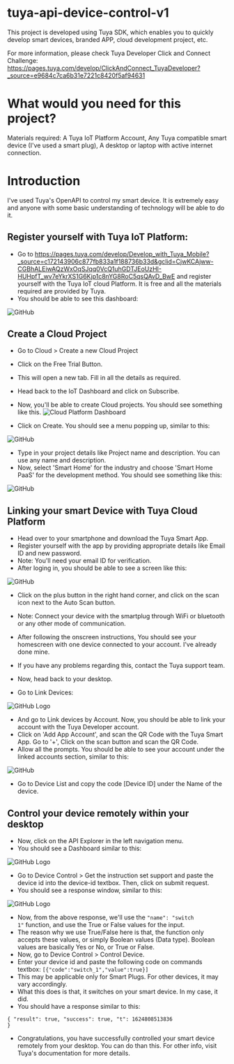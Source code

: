 # tuya-api-device-control-v1

This project is developed using Tuya SDK, which enables you to quickly  develop smart devices, branded APP, cloud development project, etc.

For more information, please check Tuya Developer Click and Connect      Challenge: https://pages.tuya.com/develop/ClickAndConnect_TuyaDeveloper?_source=e9684c7ca6b31e7221c8420f5af94631
# What would you need for this project?
Materials required: A Tuya IoT Platform Account, Any Tuya compatible smart device (I've used a smart plug), A desktop or laptop with active internet connection.
# Introduction
I've used Tuya's OpenAPI to control my smart device. It is extremely easy and anyone with some basic understanding of technology will be able to do it.
##  Register yourself with Tuya IoT Platform:
* Go to https://pages.tuya.com/develop/Develop_with_Tuya_Mobile?_source=c172143906c877fb833a1f188736b33d&gclid=CjwKCAjww-CGBhALEiwAQzWxOqSJqq0VcQ1uhGDTJEoUzHI-HUHpfT_wv7eYkrXS1G6Kjp1c8nYG8RoC5qsQAvD_BwE and register yourself with the Tuya IoT cloud Platform. It is free and all the materials required are provided by Tuya.
* You should be able to see this dashboard:

![GitHub](/Tuya-img1.png)

## Create a Cloud Project
* Go to Cloud > Create a new Cloud Project
* Click on the Free Trial Button.
* This will open a new tab. Fill in all the details as required.
* Head back to the IoT Dashboard and click on Subscribe.
* Now, you'll be able to create Cloud projects. You should see something like this.
![Cloud Platform Dashboard](/Tuya-img2.png)

* Click on Create. You should see a menu popping up, similar to this:

![GitHub](/Screenshot.png)

* Type in your project details like Project name and description. You can use any name and description.
* Now, select 'Smart Home' for the industry and choose 'Smart Home PaaS' for the development method. You should see something like this:

![GitHub](/Tuya-img4.png)

## Linking your smart Device with Tuya Cloud Platform
* Head over to your smartphone and download the Tuya Smart App.
* Register yourself with the app by providing appropriate details like Email ID and new password.
* Note: You'll need your email ID for verification.
* After loging in, you should be able to see a screen like this:

![GitHub](/Tuya-img5.png)

* Click on the plus button in the right hand corner, and click on the scan icon next to the Auto Scan button.
* Note: Connect your device with the smartplug through WiFi or bluetooth or any other mode of communication.
* After following the onscreen instructions, You should see your homescreen with one device connected to your account. I've already done mine.

* If you have any problems regarding this, contact the Tuya support team.
* Now, head back to your desktop.
* Go to Link Devices:

![GitHub Logo](/Tuya-img7.png)

* And go to Link devices by Account. Now, you should be able to link your account with the Tuya Developer account. 
* Click on 'Add App Account', and scan the QR Code with the Tuya Smart App. Go to '+', Click on the scan button and scan the QR Code.
* Allow all the prompts. You should be able to see your account under the linked accounts section, similar to this:

![GitHub](/Tuya-img8.png)

* Go to Device List and copy the code [Device ID] under the Name of the device.

## Control your device remotely within your desktop
* Now, click on the API Explorer in the left navigation menu.
* You should see a Dashboard similar to this:

![GitHub Logo](/Tuya-img9.png)

* Go to Device Control > Get the instruction set support and paste the device id into the device-id textbox. Then, click on submit request.
* You should see a response window, similar to this:

![GitHub Logo](/Tuya-img10.png)

* Now, from the above response, we'll use the <code>"name": "switch 1"</code> function, and use the True or False values for the input.
* The reason why we use True/False here is that, the function only accepts these values, or simply Boolean values (Data type). Boolean values are basically Yes or No, or True or False.
* Now, go to Device Control > Control Device. 
* Enter your device id and paste the following code on commands textbox:
<code>[{"code":"switch_1","value":true}]</code>
* This may be applicable only for Smart Plugs. For other devices, it may vary accordingly. 
* What this does is that, it switches on your smart device. In my case, it did.
* You should have a response similar to this:

<code>{
  "result": true,
  "success": true,
  "t": 1624808513836
}</code>

* Congratulations, you have successfully controlled your smart device remotely from your desktop. You can do than this. For other info, visit Tuya's documentation for more details.







